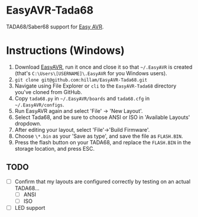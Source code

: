 # EasyAVR-Tada68
TADA68/Saber68 support for [Easy AVR](https://github.com/dhowland/EasyAVR).

# Instructions (Windows)
1. Download [EasyAVR](https://github.com/dhowland/EasyAVR), run it once and close it so that `~/.EasyAVR` is created (that's `C:\Users\[USERNAME]\.EasyAVR` for you Windows users).
2. `git clone git@github.com:hillam/EasyAVR-Tada68.git`
3. Navigate using File Explorer or `cli` to the `EasyAVR-Tada68` directory you've cloned from GitHub.
4. Copy `tada68.py` in `~/.EasyAVR/boards` and `tada68.cfg` in `~/.EasyAVR/configs`.
5. Run EasyAVR again and select 'File' -> 'New Layout'. 
6. Select Tada68, and be sure to choose ANSI or ISO in 'Available Layouts' dropdown.
7. After editing your layout, select 'File'->'Build Firmware'. 
8. Choose `\*.bin` as your 'Save as type', and save the file as `FLASH.BIN`. 
9. Press the flash button on your TADA68, and replace the `FLASH.BIN` in the storage location, and press ESC.


## TODO
- [ ] Confirm that my layouts are configured correctly by testing on an actual TADA68...
  - [ ] ANSI
  - [ ] ISO
- [ ] LED support

